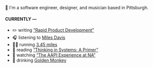 👋 I'm a software engineer, designer, and musician based in Pittsburgh.

#### CURRENTLY —

* ✏️ writing [“Rapid Product Development”](https://amoscato.com/journal/rapid-product-development/)
* 🎧 listening to [Miles Davis](https://www.last.fm/music/Miles+Davis/_/So+What+(feat.+John+Coltrane,+Cannonball+Adderley+&+Bill+Evans))
* 🏃‍♂️ running [3.45 miles](https://www.strava.com/activities/5668136700)
* 📘 reading [“Thinking in Systems: A Primer”](https://www.goodreads.com/book/show/18891716-thinking-in-systems)
* 🍿 watching [“The AAPI Experience at NA”](https://youtu.be/uiccwNSOGjU)
* 🍺 drinking [Golden Monkey](https://untappd.com/user/namoscato/checkin/1050189744)
